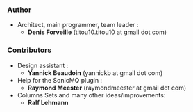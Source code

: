 ### Author
- Architect, main programmer, team leader : 
  - **Denis Forveille** (titou10.titou10 at gmail dot com)
### Contributors
- Design assistant : 
  - **Yannick Beaudoin** (yannickb at gmail dot com)
- Help for the SonicMQ plugin : 
  - **Raymond Meester** (raymondmeester at gmail dot com)
- Columns Sets and many other ideas/improvements: 
  - **Ralf Lehmann**
